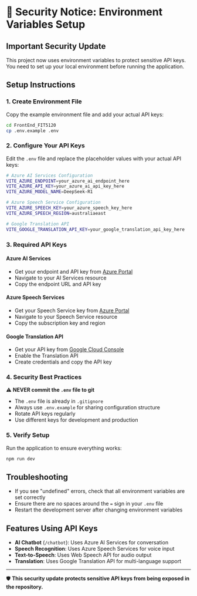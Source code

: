 # 🔐 Security Notice: Environment Variables Setup

## Important Security Update

This project now uses environment variables to protect sensitive API keys. You need to set up your local environment before running the application.

## Setup Instructions

### 1. Create Environment File
Copy the example environment file and add your actual API keys:

```bash
cd FrontEnd_FIT5120
cp .env.example .env
```

### 2. Configure Your API Keys
Edit the `.env` file and replace the placeholder values with your actual API keys:

```bash
# Azure AI Services Configuration
VITE_AZURE_ENDPOINT=your_azure_ai_endpoint_here
VITE_AZURE_API_KEY=your_azure_ai_api_key_here
VITE_AZURE_MODEL_NAME=DeepSeek-R1

# Azure Speech Service Configuration  
VITE_AZURE_SPEECH_KEY=your_azure_speech_key_here
VITE_AZURE_SPEECH_REGION=australiaeast

# Google Translation API
VITE_GOOGLE_TRANSLATION_API_KEY=your_google_translation_api_key_here
```

### 3. Required API Keys

#### Azure AI Services
- Get your endpoint and API key from [Azure Portal](https://portal.azure.com)
- Navigate to your AI Services resource
- Copy the endpoint URL and API key

#### Azure Speech Services  
- Get your Speech Service key from [Azure Portal](https://portal.azure.com)
- Navigate to your Speech Service resource
- Copy the subscription key and region

#### Google Translation API
- Get your API key from [Google Cloud Console](https://console.cloud.google.com)
- Enable the Translation API
- Create credentials and copy the API key

### 4. Security Best Practices

⚠️ **NEVER commit the `.env` file to git**
- The `.env` file is already in `.gitignore`
- Always use `.env.example` for sharing configuration structure
- Rotate API keys regularly
- Use different keys for development and production

### 5. Verify Setup
Run the application to ensure everything works:

```bash
npm run dev
```

## Troubleshooting

- If you see "undefined" errors, check that all environment variables are set correctly
- Ensure there are no spaces around the `=` sign in your `.env` file
- Restart the development server after changing environment variables

## Features Using API Keys

- **AI Chatbot** (`/chatbot`): Uses Azure AI Services for conversation
- **Speech Recognition**: Uses Azure Speech Services for voice input  
- **Text-to-Speech**: Uses Web Speech API for audio output
- **Translation**: Uses Google Translation API for multi-language support

---

🛡️ **This security update protects sensitive API keys from being exposed in the repository.**